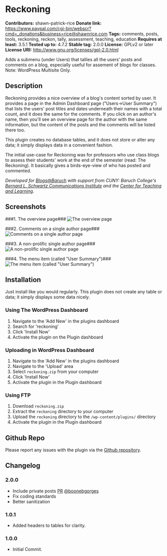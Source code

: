 # Reckoning #
**Contributors:** shawn-patrick-rice
**Donate link:** https://www.paypal.com/cgi-bin/webscr?cmd=_donations&business=rice@shawnrice.com
**Tags:** comments, posts, tools, reckoning, reckon, tally, assessment, teaching, education
**Requires at least:** 3.5.1
**Tested up to:** 4.7.2
**Stable tag:** 2.0.0
**License:** GPLv2 or later
**License URI:** http://www.gnu.org/licenses/gpl-2.0.html

Adds a submenu (under Users) that tallies all the users' posts and comments on a blog, especially useful for assement of blogs for classes. Note: WordPress Multisite Only.

## Description ##

Reckoning provides a nice overview of a blog's content sorted by user. It provides a page in the Admin Dashboard page ("Users->User Summary") that lists the users' post titles and dates underneath their names with a total count, and it does the same for the comments. If you click on an author's name, then you'll see an overview page for the author with the same information, but the content of the posts and the comments will be listed there too.

This plugin creates no database tables, and it does not store or alter any data; it simply displays data in a convenient fashion.

The initial use-case for Reckoning was for professors who use class blogs to assess their students' work at the end of the semester (read: The Reckoning). It basically gives a birds-eye-view of who has posted and commented.

_Developed for [Blogs@Baruch](http://blsciblogs.baruch.cuny.edu/) with support from CUNY: Baruch College's [Bernard L. Schwartz Communications Institute](http://blsci.baruch.cuny.edu) and the [Center for Teaching and Learning](http://ctl.baruch.cuny.edu)._

## Screenshots ##

###1. The overview page###
![The overview page](https://raw.githubusercontent.com/shawnrice/reckoning/master/assets/screenshot-1.png)

###2. Comments on a single author page###
![Comments on a single author page](https://raw.githubusercontent.com/shawnrice/reckoning/master/assets/screenshot-2.png)

###3. A non-prolific single author page###
![A non-prolific single author page](https://raw.githubusercontent.com/shawnrice/reckoning/master/assets/screenshot-3.png)

###4. The menu item (called "User Summary")###
![The menu item (called "User Summary")](https://raw.githubusercontent.com/shawnrice/reckoning/master/assets/screenshot-4.png)


## Installation ##

Just install like you would regularly. This plugin does not create any table or data; it simply displays some data nicely.

### Using The WordPress Dashboard ###

1. Navigate to the 'Add New' in the plugins dashboard
2. Search for 'reckoning'
3. Click 'Install Now'
4. Activate the plugin on the Plugin dashboard

### Uploading in WordPress Dashboard ###

1. Navigate to the 'Add New' in the plugins dashboard
2. Navigate to the 'Upload' area
3. Select `reckoning.zip` from your computer
4. Click 'Install Now'
5. Activate the plugin in the Plugin dashboard

### Using FTP ###

1. Download `reckoning.zip`
2. Extract the `reckoning` directory to your computer
3. Upload the `reckoning` directory to the `/wp-content/plugins/` directory
4. Activate the plugin in the Plugin dashboard

## Github Repo ##

Please report any issues with the plugin via the [Github repository](https://github.com/shawnrice/wp-reckoning).

## Changelog ##

### 2.0.0 ###
* Include private posts [PR](https://github.com/shawnrice/reckoning/pull/2) [@boonebgorges](https://github.com/boonebgorges)
* Fix coding standards
* Better sanitization

### 1.0.1 ###
* Added headers to tables for clarity.

### 1.0.0 ###
* Initial Commit.

